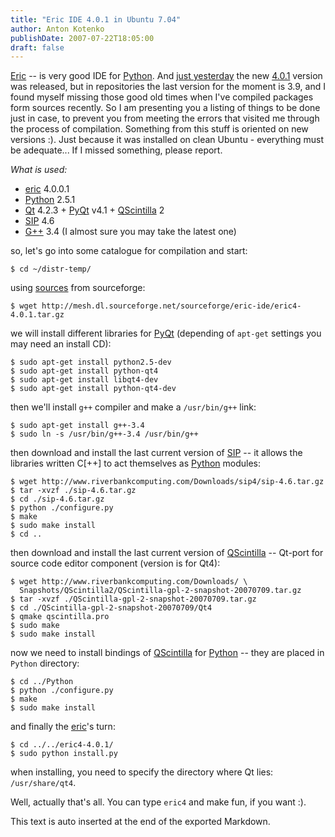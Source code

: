 ```yaml
---
title: "Eric IDE 4.0.1 in Ubuntu 7.04"
author: Anton Kotenko
publishDate: 2007-07-22T18:05:00
draft: false
---
```


[Eric](http://www.die-offenbachs.de/eric/index.html) -- is very good IDE for [Python](http://www.python.org/). And [just yesterday](http://www.die-offenbachs.de/eric/eric-news.html) the new [4.0.1](http://sourceforge.net/project/showfiles.php?group_id=119070&package_id=233329) version was released, but in repositories the last version for the moment is 3.9, and I found myself missing those good old times when I've compiled packages form sources recently. So I am presenting you a listing of things to be done just in case, to prevent you from meeting the errors that visited me through the process of compilation. Something from this stuff is oriented on new versions :). Just because it was installed on clean Ubuntu - everything must be adequate... If I missed something, please report.

_What is used:_

-   [eric](http://www.die-offenbachs.de/eric/index.html) 4.0.0.1
-   [Python](http://www.python.org/) 2.5.1
-   [Qt](http://trolltech.com/products/qt) 4.2.3 + [PyQt](http://www.riverbankcomputing.co.uk/pyqt/index.php) v4.1 + [QScintilla](http://www.riverbankcomputing.co.uk/qscintilla/index.php) 2
-   [SIP](http://www.riverbankcomputing.co.uk/sip/index.php) 4.6
-   [G++](http://gcc.gnu.org/) 3.4 (I almost sure you may take the latest one)

so, let's go into some catalogue for compilation and start:

```text
$ cd ~/distr-temp/
```

using [sources](http://sourceforge.net/project/showfiles.php?group_id=119070&package_id=233329) from sourceforge:

```text
$ wget http://mesh.dl.sourceforge.net/sourceforge/eric-ide/eric4-4.0.1.tar.gz
```

we will install different libraries for [PyQt](http://www.riverbankcomputing.co.uk/pyqt/index.php) (depending of `apt-get` settings you may need an install CD):

```text
$ sudo apt-get install python2.5-dev
$ sudo apt-get install python-qt4
$ sudo apt-get install libqt4-dev
$ sudo apt-get install python-qt4-dev
```

then we'll install `g++` compiler and make a `/usr/bin/g++` link:

```text
$ sudo apt-get install g++-3.4
$ sudo ln -s /usr/bin/g++-3.4 /usr/bin/g++
```

then download and install the last current version of [SIP](http://www.riverbankcomputing.co.uk/sip/index.php) -- it allows the libraries written C[++] to act themselves as [Python](http://www.python.org/) modules:

```text
$ wget http://www.riverbankcomputing.com/Downloads/sip4/sip-4.6.tar.gz
$ tar -xvzf ./sip-4.6.tar.gz
$ cd ./sip-4.6.tar.gz
$ python ./configure.py
$ make
$ sudo make install
$ cd ..
```

then download and install the last current version of [QScintilla](http://www.riverbankcomputing.co.uk/qscintilla/index.php) -- Qt-port for source code editor component (version is for Qt4):

```text
$ wget http://www.riverbankcomputing.com/Downloads/ \
  Snapshots/QScintilla2/QScintilla-gpl-2-snapshot-20070709.tar.gz
$ tar -xvzf ./QScintilla-gpl-2-snapshot-20070709.tar.gz
$ cd ./QScintilla-gpl-2-snapshot-20070709/Qt4
$ qmake qscintilla.pro
$ sudo make
$ sudo make install
```

now we need to install bindings of [QScintilla](http://www.riverbankcomputing.co.uk/qscintilla/index.php) for [Python](http://www.python.org/) -- they are placed in `Python` directory:

```text
$ cd ../Python
$ python ./configure.py
$ make
$ sudo make install
```

and finally the [eric](http://www.die-offenbachs.de/eric/index.html)'s turn:

```text
$ cd ../../eric4-4.0.1/
$ sudo python install.py
```

when installing, you need to specify the directory where Qt lies: `/usr/share/qt4`.

Well, actually that's all. You can type `eric4` and make fun, if you want :).


This text is auto inserted at the end of the exported Markdown.
